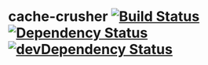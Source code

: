 # cache-crusher [![Build Status](https://secure.travis-ci.org/tapirdata/cache-crusher.png?branch=master)](https://travis-ci.org/tapirdata/cache-crusher) [![Dependency Status](https://david-dm.org/tapirdata/cache-crusher.svg)](https://david-dm.org/tapirdata/cache-crusher) [![devDependency Status](https://david-dm.org/tapirdata/cache-crusher/dev-status.svg)](https://david-dm.org/tapirdata/cache-crusher#info=devDependencies)

